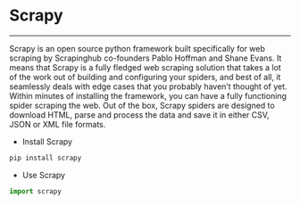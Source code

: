 # Scrapy
---

Scrapy is an open source python framework built specifically for web scraping by Scrapinghub co-founders Pablo Hoffman and Shane Evans.
It means that Scrapy is a fully fledged web scraping solution that takes a lot of the work out of building and configuring your spiders, and best of all, it seamlessly deals with edge cases that you probably haven’t thought of yet.
Within minutes of installing the framework, you can have a fully functioning spider scraping the web. Out of the box, Scrapy spiders are designed to download HTML, parse and process the data and save it in either CSV, JSON or XML file formats.

- Install Scrapy
```python
pip install scrapy
```
- Use Scrapy
```python
import scrapy
```